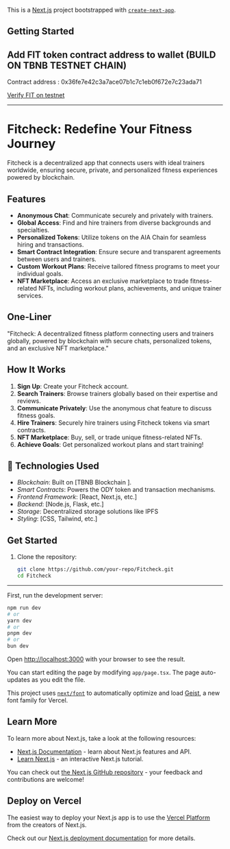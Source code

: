 This is a [Next.js](https://nextjs.org) project bootstrapped with [`create-next-app`](https://nextjs.org/docs/app/api-reference/cli/create-next-app).

## Getting Started

## Add FIT token contract address to wallet (BUILD ON TBNB TESTNET CHAIN)

Contract address : 0x36fe7e42c3a7ace07b1c7c1eb0f672e7c23ada71

[Verify FIT on testnet](https://testnet.bscscan.com/token/0x36fe7e42c3a7ace07b1c7c1eb0f672e7c23ada71)

-----

# Fitcheck: Redefine Your Fitness Journey  

Fitcheck is a decentralized app that connects users with ideal trainers worldwide, ensuring secure, private, and personalized fitness experiences powered by blockchain.  

## Features  
- **Anonymous Chat**: Communicate securely and privately with trainers.  
- **Global Access**: Find and hire trainers from diverse backgrounds and specialties.  
- **Personalized Tokens**: Utilize tokens on the AIA Chain for seamless hiring and transactions.  
- **Smart Contract Integration**: Ensure secure and transparent agreements between users and trainers.  
- **Custom Workout Plans**: Receive tailored fitness programs to meet your individual goals.  
- **NFT Marketplace**: Access an exclusive marketplace to trade fitness-related NFTs, including workout plans, achievements, and unique trainer services.  

## One-Liner  
"Fitcheck: A decentralized fitness platform connecting users and trainers globally, powered by blockchain with secure chats, personalized tokens, and an exclusive NFT marketplace."  

## How It Works  
1. **Sign Up**: Create your Fitcheck account.  
2. **Search Trainers**: Browse trainers globally based on their expertise and reviews.  
3. **Communicate Privately**: Use the anonymous chat feature to discuss fitness goals.  
4. **Hire Trainers**: Securely hire trainers using Fitcheck tokens via smart contracts.  
5. **NFT Marketplace**: Buy, sell, or trade unique fitness-related NFTs.  
6. **Achieve Goals**: Get personalized workout plans and start training!  

## 🚀 Technologies Used

- *Blockchain*: Built on [TBNB Blockchain ].
- *Smart Contracts*: Powers the ODY token and transaction mechanisms.
- *Frontend Framework*: [React, Next.js, etc.]
- *Backend*: [Node.js, Flask, etc.]
- *Storage*: Decentralized storage solutions like IPFS
- *Styling*: [CSS, Tailwind, etc.]

## Get Started  
1. Clone the repository:  
   ```bash
   git clone https://github.com/your-repo/Fitcheck.git
   cd Fitcheck


----

First, run the development server:

```bash
npm run dev
# or
yarn dev
# or
pnpm dev
# or
bun dev
```

Open [http://localhost:3000](http://localhost:3000) with your browser to see the result.

You can start editing the page by modifying `app/page.tsx`. The page auto-updates as you edit the file.

This project uses [`next/font`](https://nextjs.org/docs/app/building-your-application/optimizing/fonts) to automatically optimize and load [Geist](https://vercel.com/font), a new font family for Vercel.

## Learn More

To learn more about Next.js, take a look at the following resources:

- [Next.js Documentation](https://nextjs.org/docs) - learn about Next.js features and API.
- [Learn Next.js](https://nextjs.org/learn) - an interactive Next.js tutorial.

You can check out [the Next.js GitHub repository](https://github.com/vercel/next.js) - your feedback and contributions are welcome!

## Deploy on Vercel

The easiest way to deploy your Next.js app is to use the [Vercel Platform](https://vercel.com/new?utm_medium=default-template&filter=next.js&utm_source=create-next-app&utm_campaign=create-next-app-readme) from the creators of Next.js.

Check out our [Next.js deployment documentation](https://nextjs.org/docs/app/building-your-application/deploying) for more details.
